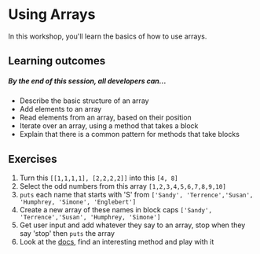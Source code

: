 # Using Arrays

In this workshop, you'll learn the basics of how to use arrays.

## Learning outcomes

##### By the end of this session, all developers can...
- Describe the basic structure of an array
- Add elements to an array
- Read elements from an array, based on their position
- Iterate over an array, using a method that takes a block
- Explain that there is a common pattern for methods that take blocks

## Exercises

1. Turn this `[[1,1,1,1], [2,2,2,2]]` into this `[4, 8]`
2. Select the odd numbers from this array `[1,2,3,4,5,6,7,8,9,10]`
3. `puts` each name that starts with 'S' from `['Sandy', 'Terrence','Susan', 'Humphrey, 'Simone', 'Englebert']`
4. Create a new array of these names in block caps `['Sandy', 'Terrence','Susan', 'Humphrey, 'Simone']`
5. Get user input and add whatever they say to an array, stop when they say 'stop' then `puts` the array
6. Look at the [docs][ruby_docs], find an interesting method and play with it

[ruby_docs]: https://ruby-doc.org/core-3.0.0/Enumerable.html

